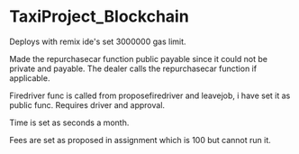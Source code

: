 # TaxiProject_Blockchain

Deploys with remix ide's set 3000000 gas limit.

Made the repurchasecar function public payable since it could not be private and payable.
The dealer calls the repurchasecar function if applicable.

Firedriver func is called from proposefiredriver and leavejob, i have set it as public func.
Requires driver and approval.

Time is set as seconds a month.

Fees are set as proposed in assignment which is 100 but cannot run it.
